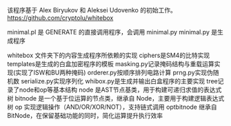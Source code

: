 该程序基于 Alex Biryukov 和 Aleksei Udovenko 的初始工作。
https://github.com/cryptolu/whitebox

minimal.pl 是 GENERATE 的直接调用程序，会调用 minimal.py
minimal.py 是生成程序

whitebox 文件夹下的内容生成程序所依赖的实现
    ciphers是SM4的比特实现
    templates是生成的白盒加密程序的模板
    masking.py记录掩码结构与重载运算实现(实现了ISW和BU两种掩码)
    orderer.py按顺序排列电路计算
    prng.py实现伪随机数
    serialize.py实现序列化
    whibox.py是生成并输出白盒程序的主要实现
    tree记录了node和op等基本结构
        node 是AST节点基类，用于构建可递归求值的表达式树
        bitnode 是一个基于位运算的节点类，继承自 Node，主要用于构建逻辑表达式树
        op 实现逻辑操作（AND/OR/XOR/NOT），支持链式调用
        optbitnode 继承自 BitNode，在保留基础功能的同时，简化运算提升执行效率
